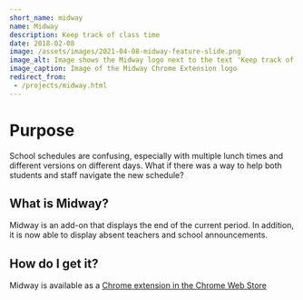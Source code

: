 ```yaml
---
short_name: midway
name: Midway
description: Keep track of class time
date: 2018-02-08
image: /assets/images/2021-04-08-midway-feature-slide.png
image_alt: Image shows the Midway logo next to the text 'Keep track of class time'
image_caption: Image of the Midway Chrome Extension logo
redirect_from:
 - /projects/midway.html
---
```

# Purpose
School schedules are confusing, especially with multiple lunch times and different versions on different days. What if there was a way to help both students and staff navigate the new schedule?

## What is Midway?
Midway is an add-on that displays the end of the current period. In addition, it is now able to display absent teachers and school announcements.

## How do I get it?
Midway is available as a [Chrome extension in the Chrome Web Store](https://chrome.google.com/webstore/detail/midway/cgibedogghadelndgfacffoociffapii)
